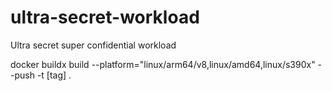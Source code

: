 # ultra-secret-workload

Ultra secret super confidential workload

docker buildx build --platform="linux/arm64/v8,linux/amd64,linux/s390x" --push -t [tag] .